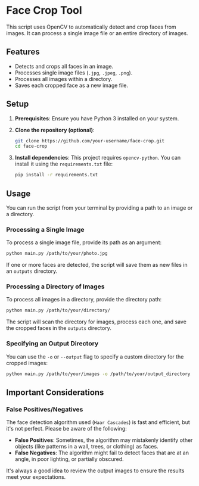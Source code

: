 # Face Crop Tool

This script uses OpenCV to automatically detect and crop faces from images. It can process a single image file or an entire directory of images.

## Features

-   Detects and crops all faces in an image.
-   Processes single image files (`.jpg`, `.jpeg`, `.png`).
-   Processes all images within a directory.
-   Saves each cropped face as a new image file.

## Setup

1.  **Prerequisites**: Ensure you have Python 3 installed on your system.

2.  **Clone the repository (optional)**:
    ```bash
    git clone https://github.com/your-username/face-crop.git
    cd face-crop
    ```

3.  **Install dependencies**:
    This project requires `opencv-python`. You can install it using the `requirements.txt` file:
    ```bash
    pip install -r requirements.txt
    ```

## Usage

You can run the script from your terminal by providing a path to an image or a directory.

### Processing a Single Image

To process a single image file, provide its path as an argument:
```bash
python main.py /path/to/your/photo.jpg
```
If one or more faces are detected, the script will save them as new files in an `outputs` directory.

### Processing a Directory of Images

To process all images in a directory, provide the directory path:
```bash
python main.py /path/to/your/directory/
```
The script will scan the directory for images, process each one, and save the cropped faces in the `outputs` directory.

### Specifying an Output Directory

You can use the `-o` or `--output` flag to specify a custom directory for the cropped images:
```bash
python main.py /path/to/your/images -o /path/to/your/output_directory
```

## Important Considerations

### False Positives/Negatives
The face detection algorithm used (`Haar Cascades`) is fast and efficient, but it's not perfect. Please be aware of the following:

-   **False Positives**: Sometimes, the algorithm may mistakenly identify other objects (like patterns in a wall, trees, or clothing) as faces.
-   **False Negatives**: The algorithm might fail to detect faces that are at an angle, in poor lighting, or partially obscured.

It's always a good idea to review the output images to ensure the results meet your expectations. 